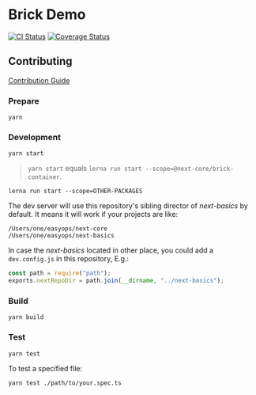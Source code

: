 # Brick Demo

[![CI Status](https://github.com/easyops-cn/next-core/workflows/CI/badge.svg?event=push)](https://github.com/easyops-cn/next-core/actions?query=workflow%3ACI)
[![Coverage Status](https://coveralls.io/repos/github/easyops-cn/next-core/badge.svg?branch=master)](https://coveralls.io/github/easyops-cn/next-core?branch=master)

## Contributing

[Contribution Guide](CONTRIBUTING.md)

### Prepare

`yarn`

### Development

`yarn start`

> `yarn start` equals `lerna run start --scope=@next-core/brick-container`.

`lerna run start --scope=OTHER-PACKAGES`

The dev server will use this repository's sibling director of _next-basics_ by default. It means it will work if your projects are like:

```
/Users/one/easyops/next-core
/Users/one/easyops/next-basics
```

In case the _next-basics_ located in other place, you could add a `dev.config.js` in this repository, E.g.:

```js
const path = require("path");
exports.nextRepoDir = path.join(__dirname, "../next-basics");
```

### Build

`yarn build`

### Test

`yarn test`

To test a specified file:

```shell
yarn test ./path/to/your.spec.ts
```

[@next-core/brick-dll]: packages/brick-dll

